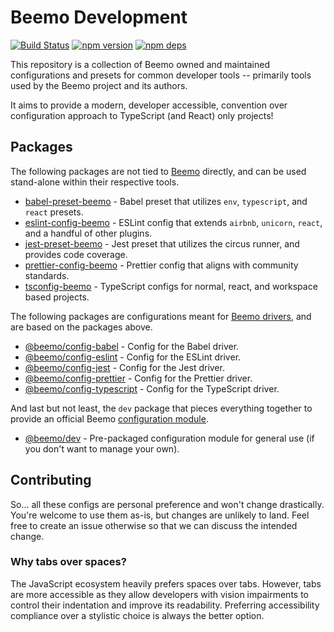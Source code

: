 # Beemo Development

[![Build Status](https://github.com/beemojs/dev/workflows/Build/badge.svg)](https://github.com/beemojs/dev/actions?query=branch%3Amaster)
[![npm version](https://badge.fury.io/js/%40beemo%config-babel.svg)](https://www.npmjs.com/package/@beemo/config-babel)
[![npm deps](https://david-dm.org/beemojs/dev.svg?path=packages/config-babel)](https://www.npmjs.com/package/@beemo/config-babel)

This repository is a collection of Beemo owned and maintained configurations and presets for common
developer tools -- primarily tools used by the Beemo project and its authors.

It aims to provide a modern, developer accessible, convention over configuration approach to
TypeScript (and React) only projects!

## Packages

The following packages are not tied to [Beemo](https://beemo.dev) directly, and can be used
stand-alone within their respective tools.

- [babel-preset-beemo](./packages/babel-preset) - Babel preset that utilizes `env`, `typescript`,
  and `react` presets.
- [eslint-config-beemo](./packages/eslint-config) - ESLint config that extends `airbnb`, `unicorn`,
  `react`, and a handful of other plugins.
- [jest-preset-beemo](./packages/jest-preset) - Jest preset that utilizes the circus runner, and
  provides code coverage.
- [prettier-config-beemo](./packages/prettier-config) - Prettier config that aligns with community
  standards.
- [tsconfig-beemo](./packages/tsconfig) - TypeScript configs for normal, react, and workspace based
  projects.

The following packages are configurations meant for
[Beemo drivers](https://beemo.dev/docs/provider), and are based on the packages above.

- [@beemo/config-babel](./packages/config-babel) - Config for the Babel driver.
- [@beemo/config-eslint](./packages/config-eslint) - Config for the ESLint driver.
- [@beemo/config-jest](./packages/config-jest) - Config for the Jest driver.
- [@beemo/config-prettier](./packages/config-prettier) - Config for the Prettier driver.
- [@beemo/config-typescript](./packages/config-typescript) - Config for the TypeScript driver.

And last but not least, the `dev` package that pieces everything together to provide an official
Beemo [configuration module](https://beemo.dev/docs/provider).

- [@beemo/dev](./packages/dev) - Pre-packaged configuration module for general use (if you don't
  want to manage your own).

## Contributing

So... all these configs are personal preference and won't change drastically. You're welcome to use
them as-is, but changes are unlikely to land. Feel free to create an issue otherwise so that we can
discuss the intended change.

### Why tabs over spaces?

The JavaScript ecosystem heavily prefers spaces over tabs. However, tabs are more accessible as they
allow developers with vision impairments to control their indentation and improve its readability.
Preferring accessibility compliance over a stylistic choice is always the better option.
